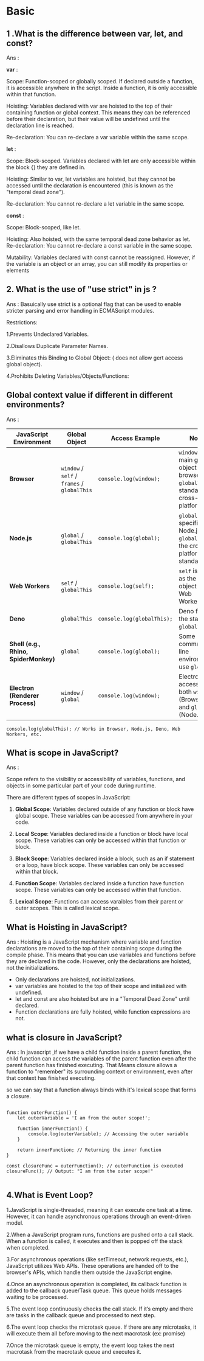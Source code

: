 
#  Basic

## 1 .What is the difference between var, let, and const?

Ans : 

**var** : 

Scope: Function-scoped or globally scoped. If declared outside a function, it is accessible anywhere in the script. Inside a function, it is only accessible within that function.

Hoisting: Variables declared with var are hoisted to the top of their containing function or global context. This means they can be referenced before their declaration, but their value will be undefined until the declaration line is reached.

Re-declaration: You can re-declare a var variable within the same scope.

**let** :

Scope: Block-scoped. Variables declared with let are only accessible within the block {} they are defined in.

Hoisting: Similar to var, let variables are hoisted, but they cannot be accessed until the declaration is encountered (this is known as the "temporal dead zone").

Re-declaration: You cannot re-declare a let variable in the same scope.

**const** :

Scope: Block-scoped, like let.

Hoisting: Also hoisted, with the same temporal dead zone behavior as let.
Re-declaration: You cannot re-declare a const variable in the same scope.

Mutability: Variables declared with const cannot be reassigned. However, if the variable is an object or an array, you can still modify its properties or elements


## 2. What is the use of "use strict" in js ?

Ans : Basuically use strict is a optional flag that can be used to enable stricter parsing and error handling in ECMAScript modules.

Restrictions:

1.Prevents Undeclared Variables.

2.Disallows Duplicate Parameter Names.

3.Eliminates this Binding to Global Object: ( does not allow gert access global object).

4.Prohibits Deleting Variables/Objects/Functions:

## Global context value if different in different environments?

Ans :

| **JavaScript Environment**       | **Global Object**                       | **Access Example**                               | **Notes**                                                                                     |
|----------------------------------|-----------------------------------------|------------------------------------------------|---------------------------------------------------------------------------------------------|
| **Browser**                      | `window` / `self` / `frames` / `globalThis` | ```console.log(window);```                       | `window` is the main global object in browsers. `globalThis` is standard and cross-platform. |
| **Node.js**                      | `global` / `globalThis`                 | ```console.log(global);```                       | `global` is specific to Node.js. `globalThis` is the cross-platform standard.               |
| **Web Workers**                  | `self` / `globalThis`                   | ```console.log(self);```                         | `self` is used as the global object in Web Workers.                                         |
| **Deno**                         | `globalThis`                            | ```console.log(globalThis);```                   | Deno follows the standard `globalThis`.                                                     |
| **Shell (e.g., Rhino, SpiderMonkey)** | `global`                              | ```console.log(global);```                       | Some command-line environments use `global`.                                                |
| **Electron (Renderer Process)**  | `window` / `global`                     | ```console.log(window);```                       | Electron has access to both `window` (Browser) and `global` (Node.js).                      |

```
console.log(globalThis); // Works in Browser, Node.js, Deno, Web Workers, etc.
```

## What is scope in JavaScript?

Ans : 

Scope refers to the visibility or accessibility of variables, functions, and objects in some particular part of your code during runtime.

There are different types of scopes in JavaScript:

1. **Global Scope**: Variables declared outside of any function or block have global scope. These variables can be accessed from anywhere in your code.

2. **Local Scope**: Variables declared inside a function or block have local scope. These variables can only be accessed within that function or block.

3. **Block Scope**: Variables declared inside a block, such as an if statement or a loop, have block scope. These variables can only be accessed within that block.

4. **Function Scope**: Variables declared inside a function have function scope. These variables can only be accessed within that function.

5. **Lexical Scope**: Functions can access varaibles from their parent or outer scopes. This is called lexical scope.


## What is Hoisting in JavaScript?

Ans : Hoisting is a JavaScript mechanism where variable and function declarations are moved to the top of their containing scope during the compile phase. This means that you can use variables and functions before they are declared in the code. However, only the declarations are hoisted, not the initializations.

- Only declarations are hoisted, not initializations.
- var variables are hoisted to the top of their scope and initialized with undefined.
- let and const are also hoisted but are in a "Temporal Dead Zone" until declared.
- Function declarations are fully hoisted, while function expressions are not.

## what is closure in JavaScript?

Ans : In javascript ,if we have a child function inside a parent function, the child function can access the variables of the parent function even after the parent function has finished executing. That Means closure allows a function to "remember" its surrounding context or environment, even after that context has finished executing.

so we can say that a function always binds with it's lexical scope that forms a closure.

```

function outerFunction() {
    let outerVariable = 'I am from the outer scope!';

    function innerFunction() {
        console.log(outerVariable); // Accessing the outer variable
    }

    return innerFunction; // Returning the inner function
}

const closureFunc = outerFunction(); // outerFunction is executed
closureFunc(); // Output: "I am from the outer scope!"


```

## 4.What is Event Loop?

1.JavaScript is single-threaded, meaning it can execute one task at a time. However, it can handle asynchronous operations through an event-driven model.

2.When a JavaScript program runs, functions are pushed onto a call stack. When a function is called, it executes and then is popped off the stack when completed.

3.For asynchronous operations (like setTimeout, network requests, etc.), JavaScript utilizes Web APIs. These operations are handed off to the browser's APIs, which handle them outside the JavaScript engine.

4.Once an asynchronous operation is completed, its callback function is added to the callback queue/Task queue. This queue holds messages waiting to be processed.

5.The event loop continuously checks the call stack. If it’s empty and there are tasks in the callback queue and processed to next step.

6.The event loop checks the microtask queue. If there are any microtasks, it will execute them all before moving to the next macrotask (ex: promise)

7.Once the microtask queue is empty, the event loop takes the next macrotask from the macrotask queue and executes it.